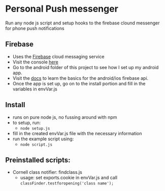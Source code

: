 # Personal Push messenger
Run any node js script and setup hooks to the firebase clound messenger for phone push notifications

## Firebase
- Uses the [Firebase](https://firebase.google.com/) cloud messaging service
- Visit the console [here](https://console.firebase.google.com)
- Go to the android folder of this project to see how I set up my android app.
- Visit the [docs](https://firebase.google.com/docs/) to learn the basics for the android/ios firebase api.
- Once the app is set up, go on to the install portion and fill in the variables in envVar.js

## Install
- runs on pure node js, no fussing around with npm
- to setup, run:
  - `node setup.js`
- fill in the created envVar.js file with the necessary information
- run the example script using:
  - `node script.js`

## Preinstalled scripts:
- Cornell class notifier: findclass.js
  - usage: set exports.cookie in envVar.js and call `classFinder.testforopening('class name');`
